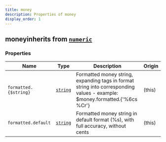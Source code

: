 ```yaml
---
title: money
description: Properties of money
display_order: 1
---
```


## moneyinherits from [`numeric`](./numeric.html)

### Properties

| Name | Type | Description | Origin |
|------|------|-------------|--------|
| `formatted.{$string}` | [`string`](./string.html) | Formatted money string, expanding tags in format string into corresponding values - example: $money.formatted.{'%6cs %Cr'} | (this) |
| `formatted.default` | [`string`](./string.html) | Formatted money string in default format (%s), with full accuracy, without cents | (this) |

